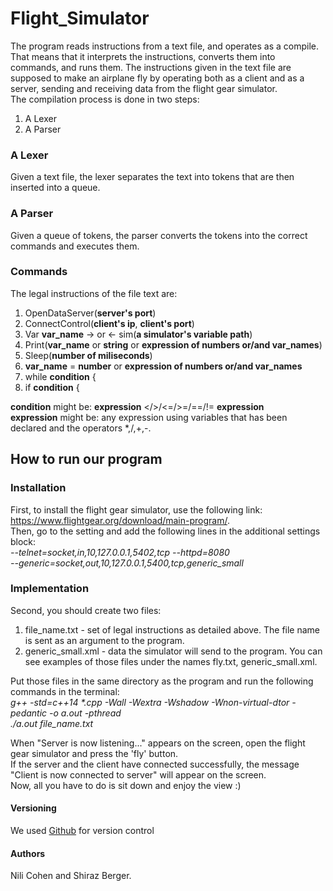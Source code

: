 # Flight_Simulator
The program reads instructions from a text file, and operates as a compile.  
 That means that it interprets the instructions, converts them into commands, and runs them. 
 The instructions given in the text file are supposed to make an airplane fly by operating both as a client and as a server,
sending and receiving data from the flight gear simulator.  
The compilation process is done in two steps:
1. A Lexer
2. A Parser
### A Lexer
Given a text file, the lexer separates the text into tokens that are then inserted into a queue.
### A Parser
Given a queue of tokens, the parser converts the tokens into the correct commands and executes them.  
### Commands  
The legal instructions of the file text are:
  1. OpenDataServer(**server's port**)
  2. ConnectControl(**client's ip**, **client's port**)
  3. Var **var_name** -> or <- sim(**a simulator's variable path**)
  4. Print(**var_name** or **string** or **expression of numbers or/and var_names**)
  5. Sleep(**number of miliseconds**)
  6. **var_name** = **number** or **expression of numbers or/and var_names**
  7. while **condition** {
  8. if **condition** { 
  
**condition** might be: **expression** </>/<=/>=/==/!= **expression**  
**expression** might be: any expression using variables that has been declared and the operators *,/,+,-.  

## How to run our program
### Installation  
First, to install the flight gear simulator, use the following link: https://www.flightgear.org/download/main-program/.  
Then, go to the setting and add the following lines in the additional settings block:  
*--telnet=socket,in,10,127.0.0.1,5402,tcp --httpd=8080*  
*--generic=socket,out,10,127.0.0.1,5400,tcp,generic_small*  
### Implementation  
Second, you should create two files:  
1. file_name.txt - set of legal instructions as detailed above. The file name is sent as an argument to the program.
2. generic_small.xml - data the simulator will send to the program.
You can see examples of those files under the names fly.txt, generic_small.xml.  

Put those files in the same directory as the program and run the following commands in the terminal:  
_g++ -std=c++14 *.cpp -Wall -Wextra -Wshadow -Wnon-virtual-dtor -pedantic -o a.out -pthread_  
_./a.out file_name.txt_

When "Server is now listening..." appears on the screen, open the flight gear simulator and press the 'fly' button.  
If the server and the client have connected successfully, the message "Client is now connected to server" will appear on the screen.  
Now, all you have to do is sit down and enjoy the view :)  

#### Versioning  
We used [Github](https://github.com/shiraz318/Flight_Simulator) for version control

#### Authors
Nili Cohen and Shiraz Berger.
